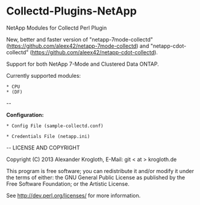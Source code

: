 Collectd-Plugins-NetApp
=======================

NetApp Modules for Collectd Perl Plugin

New, better and faster version of "netapp-7mode-collectd" (https://github.com/aleex42/netapp-7mode-collectd) and "netapp-cdot-collectd" (https://github.com/aleex42/netapp-cdot-collectd).

Support for both NetApp 7-Mode and Clustered Data ONTAP.

Currently supported modules:

    * CPU
    * (DF)

--

<b>Configuration:</b>

    * Config File (sample-collectd.conf)

    * Credentials File (netapp.ini)

--
LICENSE AND COPYRIGHT

Copyright (C) 2013 Alexander Krogloth, E-Mail: git < at > krogloth.de

This program is free software; you can redistribute it and/or modify it
under the terms of either: the GNU General Public License as published
by the Free Software Foundation; or the Artistic License.

See http://dev.perl.org/licenses/ for more information.
